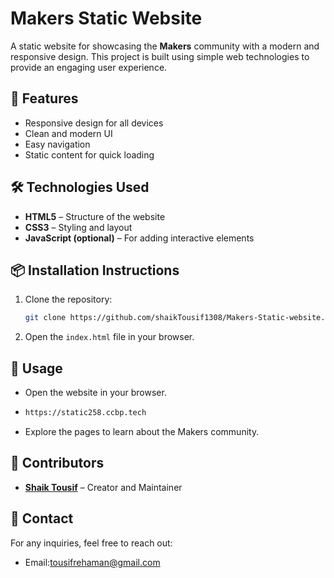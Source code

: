 
# Makers Static Website  
A static website for showcasing the **Makers** community with a modern and responsive design. This project is built using simple web technologies to provide an engaging user experience.  

## 🚀 Features  
- Responsive design for all devices  
- Clean and modern UI  
- Easy navigation  
- Static content for quick loading  

## 🛠️ Technologies Used  
- **HTML5** – Structure of the website  
- **CSS3** – Styling and layout  
- **JavaScript (optional)** – For adding interactive elements  

## 📦 Installation Instructions  
1. Clone the repository:  
   ```bash
   git clone https://github.com/shaikTousif1308/Makers-Static-website.git
   ```  
2. Open the `index.html` file in your browser.  

## 📸 Usage  
- Open the website in your browser.
-  ```bash
   https://static258.ccbp.tech
   ```  
- Explore the pages to learn about the Makers community.  

## 👥 Contributors  
- **[Shaik Tousif](https://github.com/shaikTousif1308)** – Creator and Maintainer  

## 📧 Contact  
For any inquiries, feel free to reach out:  
- Email:tousifrehaman@gmail.com
